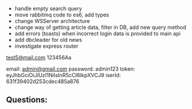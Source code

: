 - handle empty search query
- move rabbitmq code to es6, add types
- change WSServer architecture
- change way of getting article data, filter in DB, add new query method
- add errors (toasts) when incorrect login data is provided to main api
- add dbcleader for old news
- investigate express router

test5@mail.com
123456Aa

email: admin@gmail.com
password: admin123
token: eyJhbGciOiJIUzI1NiIsInR5cCI6IkpXVCJ9
iserId: 631f39402d253cdec485a876

Questions: 
- 
